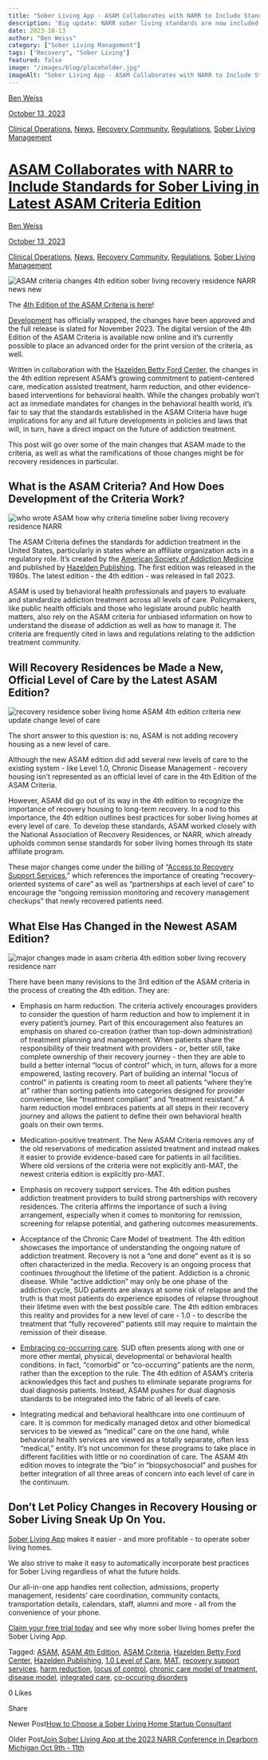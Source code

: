 ```yaml
---
title: "Sober Living App - ASAM Collaborates with NARR to Include Standards for Sober Living in Latest ASAM Criteria Edition "
description: 'Big update: NARR sober living standards are now included in the latest ASAM Criteria thanks to ASAM & NARR collaboration.'
date: 2023-10-13
author: "Ben Weiss"
category: ["Sober Living Management"]
tags: ["Recovery", "Sober Living"]
featured: false
image: "/images/blog/placeholder.jpg"
imageAlt: "Sober Living App - ASAM Collaborates with NARR to Include Standards for Sober Living in Latest ASAM Criteria Edition "
---
```


[Ben Weiss](../../../../sober-living-app-blog%EF%B9%96author=5a811b27db7926c296af1851.html)

[October 13, 2023](asam-collaborates-with-narr-to-include-standards-for-sober-living-in-latest-asam-criteria-editionnbsp.html)

[Clinical Operations](../../../category/Clinical+Operations.html), [News](../../../category/News.html), [Recovery Community](../../../category/Recovery+Community.html), [Regulations](../../../category/Regulations.html), [Sober Living Management](../../../category/Sober+Living+Management.html)

#  [ASAM Collaborates with NARR to Include Standards for Sober Living in Latest ASAM Criteria Edition ](asam-collaborates-with-narr-to-include-standards-for-sober-living-in-latest-asam-criteria-editionnbsp.html)

[Ben Weiss](../../../../sober-living-app-blog%EF%B9%96author=5a811b27db7926c296af1851.html)

[October 13, 2023](asam-collaborates-with-narr-to-include-standards-for-sober-living-in-latest-asam-criteria-editionnbsp.html)

[Clinical Operations](../../../category/Clinical+Operations.html), [News](../../../category/News.html), [Recovery Community](../../../category/Recovery+Community.html), [Regulations](../../../category/Regulations.html), [Sober Living Management](../../../category/Sober+Living+Management.html)

![ASAM criteria changes 4th edition sober living recovery residence NARR news new](/images/blog/asam-collaborates-with-narr-to-include-standards-for-sober-living-in-latest-asam-criteria-editionnbsp/Screen_Shot_2023-10-12_at_9.19.31_AM.png)

The [4th Edition of the ASAM Criteria is here](https://www.asam.org/asam-criteria)!

[Development](https://www.asam.org/asam-criteria/4th-edition-development) has officially wrapped, the changes have been approved and the full release is slated for November 2023. The digital version of the 4th Edition of the ASAM Criteria is available now online and it’s currently possible to place an advanced order for the print version of the criteria, as well. 

Written in collaboration with the [Hazelden Betty Ford Center,](https://www.hazeldenbettyford.org/press-release/new-edition-of-the-asam-criteria-released) the changes in the 4th edition represent ASAM’s growing commitment to patient-centered care, medication assisted treatment, harm reduction, and other evidence-based interventions for behavioral health. While the changes probably won’t act as immediate mandates for changes in the behavioral health world, it’s fair to say that the standards established in the ASAM Criteria have huge implications for any and all future developments in policies and laws that will, in turn, have a direct impact on the future of addiction treatment. 

This post will go over some of the main changes that ASAM made to the criteria, as well as what the ramifications of those changes might be for recovery residences in particular. 

## What is the ASAM Criteria? And How Does Development of the Criteria Work?

![who wrote ASAM how why criteria timeline sober living recovery residence NARR](/images/blog/asam-collaborates-with-narr-to-include-standards-for-sober-living-in-latest-asam-criteria-editionnbsp/Screen_Shot_2023-10-12_at_9.19.43_AM.png)

The ASAM Criteria defines the standards for addiction treatment in the United States, particularly in states where an affiliate organization acts in a regulatory role. It’s created by the [American Society of Addiction Medicine](https://www.asam.org/) and published by [Hazelden Publishing](https://www.hazelden.org/). The first edition was released in the 1980s. The latest edition - the 4th edition - was released in fall 2023. 

ASAM is used by behavioral health professionals and payers to evaluate and standardize addiction treatment across all levels of care. Policymakers, like public health officials and those who legislate around public health matters, also rely on the ASAM criteria for unbiased information on how to understand the disease of addiction as well as how to manage it. The criteria are frequently cited in laws and regulations relating to the addiction treatment community.

## Will Recovery Residences be Made a New, Official Level of Care by the Latest ASAM Edition? 

![recovery residence sober living home ASAM 4th edition criteria new update change level of care](/images/blog/asam-collaborates-with-narr-to-include-standards-for-sober-living-in-latest-asam-criteria-editionnbsp/Screen_Shot_2023-10-13_at_3.14.23_PM.png)

The short answer to this question is: no, ASAM is not adding recovery housing as a new level of care. 

Although the new ASAM edition did add several new levels of care to the existing system - like Level 1.0, Chronic Disease Management - recovery housing isn’t represented as an official level of care in the 4th Edition of the ASAM Criteria. 

However, ASAM did go out of its way in the 4th edition to recognize the importance of recovery housing to long-term recovery. In a nod to this importance, the 4th edition outlines best practices for sober living homes at every level of care. To develop these standards, ASAM worked closely with the National Association of Recovery Residences, or NARR, which already upholds common sense standards for sober living homes through its state affiliate program. 

These major changes come under the billing of “[Access to Recovery Support Services](https://www.asam.org/news/detail/2023/10/05/crucial-changes-to-substance-use--co-occurring-disorder-care-standards-published),” which references the importance of creating “recovery-oriented systems of care” as well as “partnerships at each level of care” to encourage the “ongoing remission monitoring and recovery management checkups” that newly recovered patients need. 

## What Else Has Changed in the Newest ASAM Edition? 

![major changes made in asam criteria 4th edition sober living recovery residence narr](/images/blog/asam-collaborates-with-narr-to-include-standards-for-sober-living-in-latest-asam-criteria-editionnbsp/Screen_Shot_2023-10-13_at_3.14.29_PM.png)

There have been many revisions to the 3rd edition of the ASAM criteria in the process of creating the 4th edition. They are: 

  * Emphasis on harm reduction. The criteria actively encourages providers to consider the question of harm reduction and how to implement it in every patient’s journey. Part of this encouragement also features an emphasis on shared co-creation (rather than top-down administration) of treatment planning and management. When patients share the responsibility of their treatment with providers - or, better still, take complete ownership of their recovery journey - then they are able to build a better internal “locus of control” which, in turn, allows for a more empowered, lasting recovery. Part of building an internal “locus of control” in patients is creating room to meet all patients “where they’re at” rather than sorting patients into categories designed for provider convenience, like “treatment compliant” and “treatment resistant.” A harm reduction model embraces patients at all steps in their recovery journey and allows the patient to define their own behavioral health goals on their own terms.  

  * Medication-positive treatment. The New ASAM Criteria removes any of the old reservations of medication assisted treatment and instead makes it easier to provide evidence-based care for patients in all facilities. Where old versions of the criteria were not explicitly anti-MAT, the newest criteria edition is explicitly pro-MAT. 

  * Emphasis on recovery support services. The 4th edition pushes addiction treatment providers to build strong partnerships with recovery residences. The criteria affirms the importance of such a living arrangement, especially when it comes to monitoring for remission, screening for relapse potential, and gathering outcomes measurements. 

  * Acceptance of the Chronic Care Model of treatment.  The 4th edition showcases the importance of understanding the ongoing nature of addiction treatment. Recovery is not a “one and done” event as it is so often characterized in the media. Recovery is an ongoing process that continues throughout the lifetime of the patient. Addiction is a chronic disease. While “active addiction” may only be one phase of the addiction cycle, SUD patients are always at some risk of relapse and the truth is that most patients do experience episodes of relapse throughout their lifetime even with the best possible care. The 4th edition embraces this reality and provides for a new level of care - 1.0 - to describe the treatment that “fully recovered” patients still may require to maintain the remission of their disease.

  * [Embracing co-occurring care](https://www.asam.org/news/detail/2023/10/05/crucial-changes-to-substance-use--co-occurring-disorder-care-standards-published). SUD often presents along with one or more other mental, physical, developmental or behavioral health conditions. In fact, “comorbid” or “co-occurring” patients are the norm, rather than the exception to the rule. The 4th edition of ASAM’s criteria acknowledges this fact and pushes to eliminate separate programs for dual diagnosis patients. Instead, ASAM pushes for dual diagnosis standards to be integrated into the fabric of all levels of care. 

  * Integrating medical and behavioral healthcare into one continuum of care. It is common for medically managed detox and other biomedical services to be viewed as “medical” care on the one hand, while behavioral health services are viewed as a totally separate, often less “medical,” entity. It’s not uncommon for these programs to take place in different facilities with little or no coordination of care. The ASAM 4th edition moves to integrate the “bio” in “biopsychosocial” and pushes for better integration of all three areas of concern into each level of care in the continuum.  

## Don’t Let Policy Changes in Recovery Housing or Sober Living Sneak Up On You. 

[Sober Living App](../../../../index.html) makes it easier - and more profitable - to operate sober living homes. 

We also strive to make it easy to automatically incorporate best practices for Sober Living regardless of what the future holds. 

Our all-in-one app handles rent collection, admissions, property management, residents’ care coordination, community contacts, transportation details, calendars, staff, alumni and more - all from the convenience of your phone.  

[Claim your free trial today](https://behavehealth.com/get-started) and see why more sober living homes prefer the Sober Living App.

Tagged: [ASAM](https://soberlivingapp.com/sober-living-app-blog/tag/ASAM), [ASAM 4th Edition](https://soberlivingapp.com/sober-living-app-blog/tag/ASAM+4th+Edition), [ASAM Criteria](https://soberlivingapp.com/sober-living-app-blog/tag/ASAM+Criteria), [Hazelden Betty Ford Center](https://soberlivingapp.com/sober-living-app-blog/tag/Hazelden+Betty+Ford+Center), [Hazelden Publishing](https://soberlivingapp.com/sober-living-app-blog/tag/Hazelden+Publishing), [1.0 Level of Care](https://soberlivingapp.com/sober-living-app-blog/tag/1.0+Level+of+Care), [MAT](../../../tag/MAT.html), [recovery support services](https://soberlivingapp.com/sober-living-app-blog/tag/recovery+support+services), [harm reduction](https://soberlivingapp.com/sober-living-app-blog/tag/harm+reduction), [locus of control](https://soberlivingapp.com/sober-living-app-blog/tag/locus+of+control), [chronic care model of treatment](https://soberlivingapp.com/sober-living-app-blog/tag/chronic+care+model+of+treatment), [disease model](https://soberlivingapp.com/sober-living-app-blog/tag/disease+model), [integrated care](https://soberlivingapp.com/sober-living-app-blog/tag/integrated+care), [co-occuring disorders](https://soberlivingapp.com/sober-living-app-blog/tag/co-occuring+disorders)

0 Likes

Share

Newer Post[How to Choose a Sober Living Home Startup Consultant](../../12/17/how-to-choose-a-sober-living-home-startup-consultant.html)

Older Post[Join Sober Living App at the 2023 NARR Conference in Dearborn Michigan Oct 9th - 11th](../9/join-sober-living-app-at-the-2023-narr-conference-in-deerborn-michigan-oct-9th-11th.html)